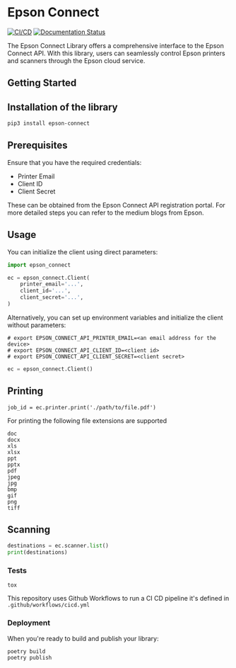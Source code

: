 # Epson Connect
[![CI/CD](https://github.com/Epson-America/epson-connect-python/actions/workflows/cicd.yml/badge.svg)](https://github.com/Epson-America/epson-connect-python/actions/workflows/cicd.yml) [![Documentation Status](https://readthedocs.org/projects/epson-connect-python/badge/?version=latest)](https://epson-connect-python.readthedocs.io/en/latest/?badge=latest)

The Epson Connect Library offers a comprehensive interface to the Epson Connect API. With this library, users can seamlessly control Epson printers and scanners through the Epson cloud service.



## Getting Started

## Installation of the library

```bash 
pip3 install epson-connect
```


## Prerequisites
Ensure that you have the required credentials:

- Printer Email
- Client ID
- Client Secret

These can be obtained from the Epson Connect API registration portal. For more detailed steps you can refer to the medium blogs from Epson.

## Usage
You can initialize the client using direct parameters:


```python
import epson_connect

ec = epson_connect.Client(
    printer_email='...',
    client_id='...',
    client_secret='...',
)
```

Alternatively, you can set up environment variables and initialize the client without parameters:


```
# export EPSON_CONNECT_API_PRINTER_EMAIL=<an email address for the device>
# export EPSON_CONNECT_API_CLIENT_ID=<client id>
# export EPSON_CONNECT_API_CLIENT_SECRET=<client secret>
```

```python
ec = epson_connect.Client()
```

## Printing
```
job_id = ec.printer.print('./path/to/file.pdf')
```

For printing the following file extensions are supported 
```
doc
docx
xls
xlsx
ppt
pptx
pdf
jpeg
jpg
bmp
gif
png
tiff
```

## Scanning

```python
destinations = ec.scanner.list()
print(destinations)
```

### Tests

```
tox
```
This repository uses Github Workflows to run a CI CD pipeline it's defined in `.github/workflows/cicd.yml`

### Deployment
When you're ready to build and publish your library:


```
poetry build
poetry publish
```
